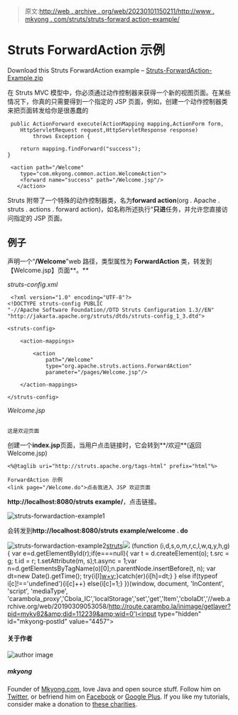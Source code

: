 > 原文:[http://web . archive . org/web/20230101150211/http://www . mkyong . com/struts/struts-forward action-example/](http://web.archive.org/web/20230101150211/http://www.mkyong.com/struts/struts-forwardaction-example/)

# Struts ForwardAction 示例

Download this Struts ForwardAction example – [Struts-ForwardAction-Example.zip](http://web.archive.org/web/20190309053058/http://www.mkyong.com/wp-content/uploads/2010/04/Struts-ForwardAction-Example.zip)

在 Struts MVC 模型中，你必须通过动作控制器来获得一个新的视图页面。在某些情况下，你真的只需要得到一个指定的 JSP 页面，例如，创建一个动作控制器类来把页面转发给你是很愚蠢的

```
 public ActionForward execute(ActionMapping mapping,ActionForm form,
	HttpServletRequest request,HttpServletResponse response) 
        throws Exception {

	return mapping.findForward("success");
} 
```

```
 <action path="/Welcome"
	type="com.mkyong.common.action.WelcomeAction">
	<forward name="success" path="/Welcome.jsp"/>
   </action> 
```

Struts 附带了一个特殊的动作控制器类，名为**forward action**(org . Apache . struts . actions . forward action)，如名称所述执行“**只进**任务，并允许您直接访问指定的 JSP 页面。

## 例子

声明一个“**/Welcome**”web 路径，类型属性为 **ForwardAction** 类，转发到【Welcome.jsp】页面**。**

*struts-config.xml*

```
 <?xml version="1.0" encoding="UTF-8"?>
<!DOCTYPE struts-config PUBLIC 
"-//Apache Software Foundation//DTD Struts Configuration 1.3//EN" 
"http://jakarta.apache.org/struts/dtds/struts-config_1_3.dtd">

<struts-config>

	<action-mappings>

		<action
			path="/Welcome"
			type="org.apache.struts.actions.ForwardAction"
			parameter="/pages/Welcome.jsp"/>

	</action-mappings>

</struts-config> 
```

*Welcome.jsp*

```

这是欢迎页面

```

创建一个**index.jsp**页面，当用户点击链接时，它会转到**/欢迎**(返回 Welcome.jsp)

```
<%@taglib uri="http://struts.apache.org/tags-html" prefix="html"%>

ForwardAction 示例
<link page="/Welcome.do">点击我进入 JSP 欢迎页面 

```

**http://localhost:8080/struts example/**，点击链接。

![struts-forwardaction-example1](../Images/83ab5cbce168d8b94ab969b570ff2cd9.png "struts-forwardaction-example1")

会转发到**http://localhost:8080/struts example/welcome . do**

![struts-forwardaction-example2](../Images/89c27f32590bdb570748822de9a1d8d7.png "struts-forwardaction-example2")[struts](http://web.archive.org/web/20190309053058/http://www.mkyong.com/tag/struts/)![](../Images/ccfda518a039d441695c0067def9a396.png) (function (i,d,s,o,m,r,c,l,w,q,y,h,g) { var e=d.getElementById(r);if(e===null){ var t = d.createElement(o); t.src = g; t.id = r; t.setAttribute(m, s);t.async = 1;var n=d.getElementsByTagName(o)[0];n.parentNode.insertBefore(t, n); var dt=new Date().getTime(); try{i[l][w+y](h,i[l][q+y](h)+'&amp;'+dt);}catch(er){i[h]=dt;} } else if(typeof i[c]!=='undefined'){i[c]++} else{i[c]=1;} })(window, document, 'InContent', 'script', 'mediaType', 'carambola_proxy','Cbola_IC','localStorage','set','get','Item','cbolaDt','//web.archive.org/web/20190309053058/http://route.carambo.la/inimage/getlayer?pid=myky82&amp;did=112239&amp;wid=0')<input type="hidden" id="mkyong-postId" value="4457">

#### 关于作者

![author image](../Images/ea5f90809cdb09603df3233b1ebc1f4e.png)

##### mkyong

Founder of [Mkyong.com](http://web.archive.org/web/20190309053058/http://mkyong.com/), love Java and open source stuff. Follow him on [Twitter](http://web.archive.org/web/20190309053058/https://twitter.com/mkyong), or befriend him on [Facebook](http://web.archive.org/web/20190309053058/http://www.facebook.com/java.tutorial) or [Google Plus](http://web.archive.org/web/20190309053058/https://plus.google.com/110948163568945735692?rel=author). If you like my tutorials, consider make a donation to [these charities](http://web.archive.org/web/20190309053058/http://www.mkyong.com/blog/donate-to-charity/).